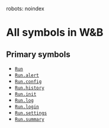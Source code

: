 robots: noindex
# All symbols in W&B

<!-- Insert buttons and diff -->

## Primary symbols
*  <a href="../Run.md"><code>Run</code></a>
*  <a href="../Run/alert.md"><code>Run.alert</code></a>
*  <a href="../Run/config.md"><code>Run.config</code></a>
*  <a href="../Run/history.md"><code>Run.history</code></a>
*  <a href="../Run/init.md"><code>Run.init</code></a>
*  <a href="../Run/log.md"><code>Run.log</code></a>
*  <a href="../Run/login.md"><code>Run.login</code></a>
*  <a href="../Run/settings.md"><code>Run.settings</code></a>
*  <a href="../Run/summary.md"><code>Run.summary</code></a>